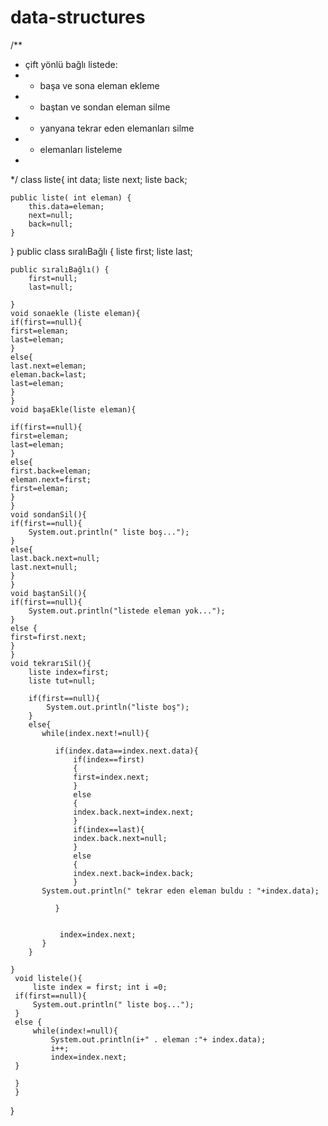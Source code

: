 # data-structures
/**
 *  çift yönlü bağlı listede:
 * - başa ve sona eleman ekleme
 * - baştan ve sondan eleman silme 
 * - yanyana tekrar eden elemanları silme
 * - elemanları listeleme
 *  
 */
class liste{
int data;
liste next;
liste back;

    public liste( int eleman) {
        this.data=eleman;
        next=null;
        back=null;
    }
}
public class sıralıBağlı {
    liste first;
    liste last;

    public sıralıBağlı() {
        first=null;
        last=null;
        
    }
    void sonaekle (liste eleman){
    if(first==null){
    first=eleman;
    last=eleman;
    }
    else{
    last.next=eleman;
    eleman.back=last;
    last=eleman;
    }
    }
    void başaEkle(liste eleman){
        
    if(first==null){
    first=eleman;
    last=eleman;
    }
    else{
    first.back=eleman;
    eleman.next=first;
    first=eleman;
    }
    }
    void sondanSil(){
    if(first==null){
        System.out.println(" liste boş...");
    }
    else{
    last.back.next=null;
    last.next=null;
    }
    }
    void baştanSil(){
    if(first==null){
        System.out.println("listede eleman yok...");
    }
    else {
    first=first.next;
    }
    }
    void tekrarıSil(){
        liste index=first;
        liste tut=null;
        
        if(first==null){
            System.out.println("liste boş");
        }
        else{
           while(index.next!=null){
               
              if(index.data==index.next.data){
                  if(index==first)
                  {
                  first=index.next;
                  }
                  else
                  {
                  index.back.next=index.next;
                  }
                  if(index==last){
                  index.back.next=null;
                  }
                  else
                  {
                  index.next.back=index.back;
                  }
           System.out.println(" tekrar eden eleman buldu : "+index.data);
              
              }
              
              
               index=index.next;
           }
        }
    
    }
     void listele(){
         liste index = first; int i =0;
     if(first==null){
         System.out.println(" liste boş...");
     }
     else {
         while(index!=null){
             System.out.println(i+" . eleman :"+ index.data);
             i++;
             index=index.next;
     }
     
     }
     }
    
}

